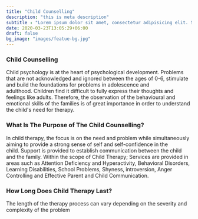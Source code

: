 ```yaml
---
title: "Child Counselling"
description: "this is meta description"
subtitle : "Lorem ipsum dolor sit amet, consectetur adipisicing elit. Sequi, repudiandae."
date: 2020-03-23T13:05:29+06:00
draft: false
bg_image: "images/featue-bg.jpg"
---
```


### Child Counselling

  Child psychology is at the heart of psychological development. Problems that are not acknowledged and ignored between the ages of 0-6, stimulate and build the foundations for problems in adolescence and adulthood. Children find it difficult to fully express their thoughts and feelings like adults. Therefore, the observation of the behavioural and emotional skills of the families is of great importance in order to understand the child's need for therapy.

### What Is The Purpose of The Child Counselling?

  In child therapy, the focus is on the need and problem while simultaneously aiming to provide a strong sense of self and self-confidence in the child. Support is provided to establish communication between the child and the family. Within the scope of Child Therapy; Services are provided in areas such as Attention Deficiency and Hyperactivity, Behavioral Disorders, Learning Disabilities, School Problems, Shyness, introversion, Anger Controlling and Effective Parent and Child Communication. 

### How Long Does Child Therapy Last?
   
  The length of the therapy process can vary depending on the severity and complexity of the problem


